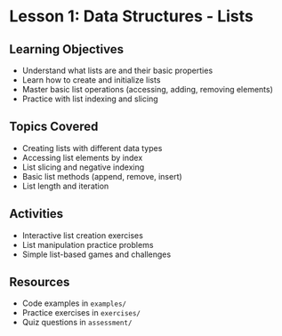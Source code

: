 # Lesson 1: Data Structures - Lists

## Learning Objectives
- Understand what lists are and their basic properties
- Learn how to create and initialize lists
- Master basic list operations (accessing, adding, removing elements)
- Practice with list indexing and slicing

## Topics Covered
- Creating lists with different data types
- Accessing list elements by index
- List slicing and negative indexing
- Basic list methods (append, remove, insert)
- List length and iteration

## Activities
- Interactive list creation exercises
- List manipulation practice problems
- Simple list-based games and challenges

## Resources
- Code examples in `examples/`
- Practice exercises in `exercises/`
- Quiz questions in `assessment/`
